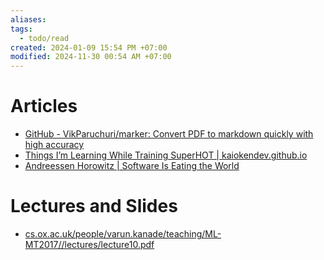 ```yaml
---
aliases: 
tags:
  - todo/read
created: 2024-01-09 15:54 PM +07:00
modified: 2024-11-30 00:54 AM +07:00
---
```

# Articles
- [GitHub - VikParuchuri/marker: Convert PDF to markdown quickly with high accuracy](https://github.com/VikParuchuri/marker)
- [Things I’m Learning While Training SuperHOT | kaiokendev.github.io](https://kaiokendev.github.io/til)
- [Andreessen Horowitz | Software Is Eating the World](https://a16z.com/)

# Lectures and Slides
- [cs.ox.ac.uk/people/varun.kanade/teaching/ML-MT2017//lectures/lecture10.pdf](https://www.cs.ox.ac.uk/people/varun.kanade/teaching/ML-MT2017//lectures/lecture10.pdf)
